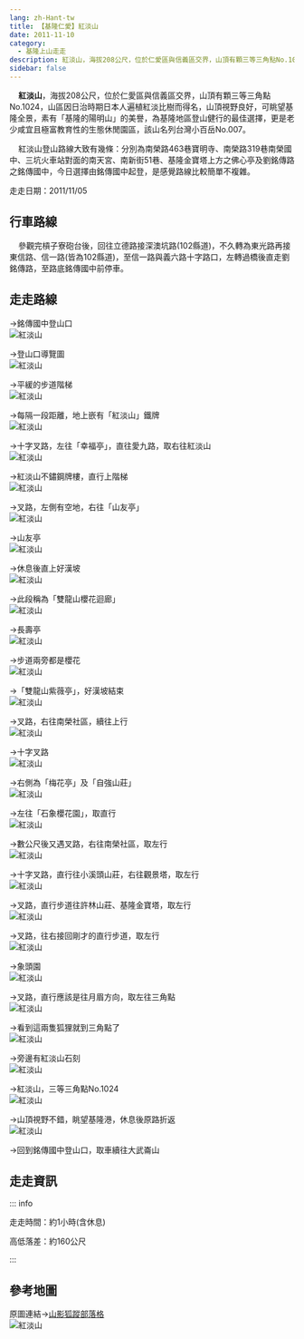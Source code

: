 ```yaml
---
lang: zh-Hant-tw
title: 【基隆仁愛】紅淡山
date: 2011-11-10
category: 
  - 基隆上山走走
description: 紅淡山，海拔208公尺，位於仁愛區與信義區交界，山頂有顆三等三角點No.1024，山區因日治時期日本人遍植紅淡比樹而得名，山頂視野良好，可眺望基隆全景，素有「基隆的陽明山」的美譽，為基隆地區登山健行的最佳選擇，更是老少咸宜且極富教育性的生態休閒園區，該山名列台灣小百岳No.007。
sidebar: false
---
```


    **紅淡山**，海拔208公尺，位於仁愛區與信義區交界，山頂有顆三等三角點No.1024，山區因日治時期日本人遍植紅淡比樹而得名，山頂視野良好，可眺望基隆全景，素有「基隆的陽明山」的美譽，為基隆地區登山健行的最佳選擇，更是老少咸宜且極富教育性的生態休閒園區，該山名列台灣小百岳No.007。  

<!-- more -->

    紅淡山登山路線大致有幾條：分別為南榮路463巷寶明寺、南榮路319巷南榮國中、三坑火車站對面的南天宮、南新街51巷、基隆金寶塔上方之佛心亭及劉銘傳路之銘傳國中，今日選擇由銘傳國中起登，是感覺路線比較簡單不複雜。

走走日期：2011/11/05

## 行車路線
    參觀完槓子寮砲台後，回往立德路接深澳坑路(102縣道)，不久轉為東光路再接東信路、信一路(皆為102縣道)，至信一路與義六路十字路口，左轉過橋後直走劉銘傳路，至路底銘傳國中前停車。

## 走走路線
→銘傳國中登山口  
![紅淡山](https://1013399.github.io/image-4/229/201995948_l.jpg)

→登山口導覽圖  
![紅淡山](https://1013399.github.io/image-4/229/201995955_l.jpg)

→平緩的步道階梯  
![紅淡山](https://1013399.github.io/image-4/229/201995961_l.jpg)

→每隔一段距離，地上嵌有「紅淡山」鐵牌  
![紅淡山](https://1013399.github.io/image-4/229/201995966_l.jpg)

→十字叉路，左往「幸福亭」，直往愛九路，取右往紅淡山  
![紅淡山](https://1013399.github.io/image-4/229/201995976_l.jpg)

→紅淡山不鏽鋼牌樓，直行上階梯  
![紅淡山](https://1013399.github.io/image-4/229/201995983_l.jpg)

→叉路，左側有空地，右往「山友亭」  
![紅淡山](https://1013399.github.io/image-4/229/201995991_l.jpg)

→山友亭  
![紅淡山](https://1013399.github.io/image-4/229/201996001_l.jpg)

→休息後直上好漢坡  
![紅淡山](https://1013399.github.io/image-4/229/201996013_l.jpg)

→此段稱為「雙龍山櫻花迴廊」  
![紅淡山](https://1013399.github.io/image-4/229/201996029_l.jpg)

→長壽亭  
![紅淡山](https://1013399.github.io/image-4/229/201996044_l.jpg)

→步道兩旁都是櫻花  
![紅淡山](https://1013399.github.io/image-4/229/201996057_l.jpg)

→「雙龍山紫薇亭」，好漢坡結束  
![紅淡山](https://1013399.github.io/image-4/229/201996060_l.jpg)

→叉路，右往南榮社區，續往上行  
![紅淡山](https://1013399.github.io/image-4/229/201996071_l.jpg)

→十字叉路  
![紅淡山](https://1013399.github.io/image-4/229/201996083_l.jpg)

→右側為「梅花亭」及「自強山莊」  
![紅淡山](https://1013399.github.io/image-4/229/201996093_l.jpg)

→左往「石象櫻花園」，取直行  
![紅淡山](https://1013399.github.io/image-4/229/201996105_l.jpg)

→數公尺後又遇叉路，右往南榮社區，取左行  
![紅淡山](https://1013399.github.io/image-4/229/201996113_l.jpg)

→十字叉路，直行往小溪頭山莊，右往觀景塔，取左行  
![紅淡山](https://1013399.github.io/image-4/229/201996122_l.jpg)

→叉路，直行步道往許林山莊、基隆金寶塔，取左行  
![紅淡山](https://1013399.github.io/image-4/229/201996135_l.jpg)

→叉路，往右接回剛才的直行步道，取左行  
![紅淡山](https://1013399.github.io/image-4/229/201996152_l.jpg)

→象頭園  
![紅淡山](https://1013399.github.io/image-4/229/201996172_l.jpg)

→叉路，直行應該是往月眉方向，取左往三角點  
![紅淡山](https://1013399.github.io/image-4/229/201996191_l.jpg)

→看到這兩隻狐狸就到三角點了  
![紅淡山](https://1013399.github.io/image-4/229/201996203_l.jpg)

→旁邊有紅淡山石刻  
![紅淡山](https://1013399.github.io/image-4/229/201996212_l.jpg)

→紅淡山，三等三角點No.1024  
![紅淡山](https://1013399.github.io/image-4/229/201996221_l.jpg)

→山頂視野不錯，眺望基隆港，休息後原路折返  
![紅淡山](https://1013399.github.io/image-4/229/201995942_l.jpg)

→回到銘傳國中登山口，取車續往大武崙山

## 走走資訊

::: info

走走時間：約1小時(含休息)

高低落差：約160公尺

:::

## 參考地圖
原圖連結→[山影狐蹤部落格](http://tw.myblog.yahoo.com/fuli1961/article?mid=3627&prev=3476&next=3598)  
![紅淡山](https://1013399.github.io/image-4/229/201996273_l.jpg)